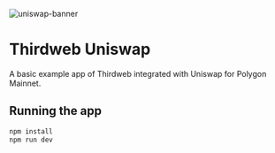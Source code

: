 ![uniswap-banner](https://github.com/thirdweb-example/thirdweb-uniswap/assets/17715009/98d1f668-dc1d-403d-bd37-de436436cf42)
# Thirdweb Uniswap
A basic example app of Thirdweb integrated with Uniswap for Polygon Mainnet.

## Running the app

```bash
npm install
npm run dev
```


